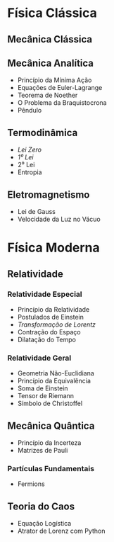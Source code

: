 # Física Clássica

## Mecânica Clássica

## Mecânica Analítica

- Princípio da Mínima Ação
- Equações de Euler-Lagrange
- Teorema de Noether
- O Problema da Braquistocrona
- Pêndulo 

## Termodinâmica

- *Lei Zero*
- *1⁰ Lei*
- 2⁰ Lei
- Entropia

## Eletromagnetismo

- Lei de Gauss
- Velocidade da Luz no Vácuo

# Física Moderna

## Relatividade

### Relatividade Especial

- Princípio da Relatividade
- Postulados de Einstein
- *Transformação de Lorentz*
- Contração do Espaço 
- Dilatação do Tempo

### Relatividade Geral

- Geometria Não-Euclidiana
- Princípio da Equivalência
- Soma de Einstein
- Tensor de Riemann
- Símbolo de Christoffel

## Mecânica Quântica

- Princípio da Incerteza
- Matrizes de Pauli

### Partículas Fundamentais

- Fermions

## Teoria do Caos

- Equação Logística
- Atrator de Lorenz com Python